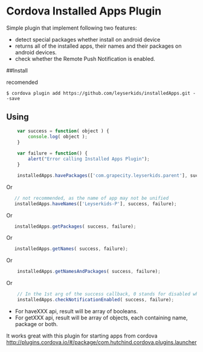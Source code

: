 # Cordova Installed Apps Plugin

Simple plugin that implement following two features:
* detect special packages whether install on android device 
* returns all of the installed apps, their names and their packages on android devices.
* check whether the Remote Push Notification is enabled.

##Install

recomended

    $ cordova plugin add https://github.com/leyserkids/installedApps.git --save
    

## Using

```js
    var success = function( object ) {
        console.log( object );
    }
  
    var failure = function() {
        alert("Error calling Installed Apps Plugin");
    }

    installedApps.havePackages(['com.grapecity.leyserkids.parent'], success, failure);
```

  Or
  
 ```js 
    // not recommended, as the name of app may not be unified
    installedApps.haveNames(['Leyserkids-P'], success, failure);
 ``` 
 
  Or
  
 ```js 
    installedApps.getPackages( success, failure);
 ``` 
 
  Or
  
 ```js 
    installedApps.getNames( success, failure);
 ``` 
 
  Or
  
```js  
    installedApps.getNamesAndPackages( success, failure);
```    

  Or
  
```js  
	// In the 1st arg of the success callback, 0 stands for disabled while 1 stands for enabled
    installedApps.checkNotificationEnabled( success, failure);
``` 

* For haveXXX api, result will be array of booleans.
* For getXXX api, result will be array of objects, each containing name, package or both.

It works great with this plugin for starting apps from cordova http://plugins.cordova.io/#/package/com.hutchind.cordova.plugins.launcher

  
